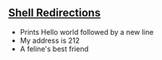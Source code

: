 ## <ins>Shell Redirections</ins>
* Prints Hello world followed by a new line
* My address is 212
* A feline's best friend
